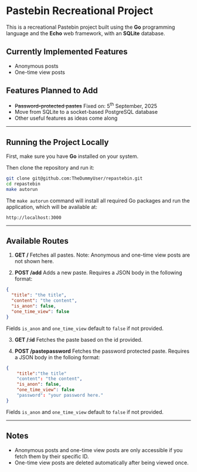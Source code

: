 # Pastebin Recreational Project

This is a recreational Pastebin project built using the **Go** programming language and the **Echo** web framework, with an **SQLite** database.

## Currently Implemented Features

- Anonymous posts
- One-time view posts

## Features Planned to Add

- ~~Password-protected pastes~~ Fixed on: 5<sup>th</sup> September, 2025
- Move from SQLite to a socket-based PostgreSQL database
- Other useful features as ideas come along

***

## Running the Project Locally

First, make sure you have **Go** installed on your system.

Then clone the repository and run it:

```bash
git clone git@github.com:TheDummyUser/repastebin.git
cd repastebin
make autorun
```

The `make autorun` command will install all required Go packages and run the application, which will be available at:

```
http://localhost:3000
```

***

## Available Routes

1. **GET /**
   Fetches all pastes.
   Note: Anonymous and one-time view posts are not shown here.

2. **POST /add**
   Adds a new paste.
   Requires a JSON body in the following format:

```json
{
  "title": "the title",
  "content": "the content",
  "is_anon": false,
  "one_time_view": false
}
```

Fields `is_anon` and `one_time_view` default to `false` if not provided.


3. **GET /:id**
  Fetches the paste based on the id provided.

4. **POST /pastepassword**
   Fetches the password protected paste.
   Requires a JSON body in the folloing format:
   
```json
{
	"title":"the title"
	"content": "the content",
	"is_anon": false,
	"one_time_view": false
	"password": "your password here."
}
```
Fields `is_anon` and `one_time_view` default to `false` if not provided.

***

## Notes

- Anonymous posts and one-time view posts are only accessible if you fetch them by their specific ID.
- One-time view posts are deleted automatically after being viewed once.
